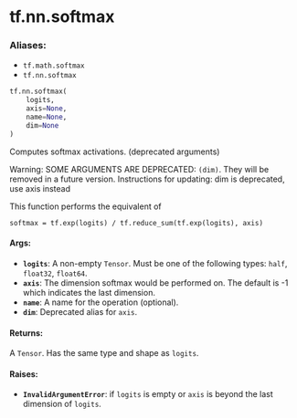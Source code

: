 <div itemscope itemtype="http://developers.google.com/ReferenceObject">
<meta itemprop="name" content="tf.nn.softmax" />
<meta itemprop="path" content="Stable" />
</div>

# tf.nn.softmax

### Aliases:

* `tf.math.softmax`
* `tf.nn.softmax`

``` python
tf.nn.softmax(
    logits,
    axis=None,
    name=None,
    dim=None
)
```

Computes softmax activations. (deprecated arguments)

Warning: SOME ARGUMENTS ARE DEPRECATED: `(dim)`. They will be removed in a future version.
Instructions for updating:
dim is deprecated, use axis instead

This function performs the equivalent of

    softmax = tf.exp(logits) / tf.reduce_sum(tf.exp(logits), axis)

#### Args:

* <b>`logits`</b>: A non-empty `Tensor`. Must be one of the following types: `half`,
    `float32`, `float64`.
* <b>`axis`</b>: The dimension softmax would be performed on. The default is -1 which
    indicates the last dimension.
* <b>`name`</b>: A name for the operation (optional).
* <b>`dim`</b>: Deprecated alias for `axis`.


#### Returns:

A `Tensor`. Has the same type and shape as `logits`.


#### Raises:

* <b>`InvalidArgumentError`</b>: if `logits` is empty or `axis` is beyond the last
    dimension of `logits`.